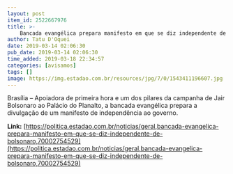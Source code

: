 ```yaml
---
layout: post
item_id: 2522667976
title: >-
    Bancada evangélica prepara manifesto em que se diz independente de Bolsonaro
author: Tatu D'Oquei
date: 2019-03-14 02:06:30
pub_date: 2019-03-14 02:06:30
time_added: 2019-03-18 22:34:57
categories: [avisamos]
tags: []
image: https://img.estadao.com.br/resources/jpg/7/0/1543411196607.jpg
---
```


Brasília – Apoiadora de primeira hora e um dos pilares da campanha de Jair Bolsonaro ao Palácio do Planalto, a bancada evangélica prepara a divulgação de um manifesto de independência ao governo.

**Link:** [https://politica.estadao.com.br/noticias/geral,bancada-evangelica-prepara-manifesto-em-que-se-diz-independente-de-bolsonaro,70002754529](https://politica.estadao.com.br/noticias/geral,bancada-evangelica-prepara-manifesto-em-que-se-diz-independente-de-bolsonaro,70002754529)

